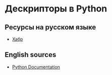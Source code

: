 # Дескрипторы в Python 
## Ресурсы на русском языке 

* [Хабр](https://habr.com/ru/post/122082/)


## English sources  
* [Python Documentation](https://docs.python.org/3/howto/descriptor.html)